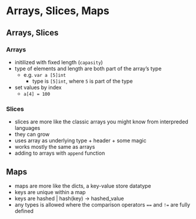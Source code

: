 # Arrays, Slices, Maps

## Arrays, Slices

### Arrays
- initilized with fixed length (`capasity`)
- type of elements and length are both part of the array’s type
  - e.g. `var a [5]int`
    - type is `[5]int`, where `5` is part of the type
- set values by index
  - `a[4] = 100`

### Slices
- slices are more like the classic arrays you might know from interpreded languages
- they can grow
- uses array as underlying type + header + some magic
- works mostly the same as arrays
- adding to arrays with `append` function

## Maps
- maps are more like the dicts, a key-value store datatype
- keys are unique within a map
- keys are hashed | hash(key) → hashed_value
- any types is allowed where the comparison operators `==` and `!=` are fully defined

